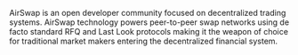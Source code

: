 AirSwap is an open developer community focused on decentralized trading systems. AirSwap technology powers peer-to-peer swap networks using de facto standard RFQ and Last Look protocols making it the weapon of choice for traditional market makers entering the decentralized financial system.